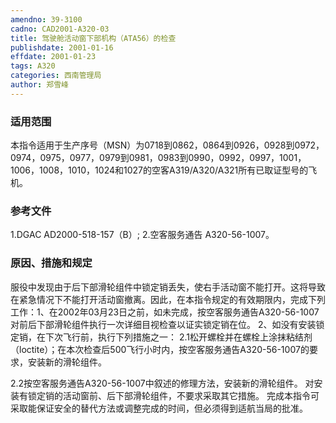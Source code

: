 ```yaml
---
amendno: 39-3100
cadno: CAD2001-A320-03
title: 驾驶舱活动窗下部机构（ATA56）的检查
publishdate: 2001-01-16
effdate: 2001-01-23
tags: A320
categories: 西南管理局
author: 郑雪峰
---
```


### 适用范围 
本指令适用于生产序号（MSN）为0718到0862，0864到0926，0928到0972，0974，0975，0977，0979到0981，0983到0990，0992，0997，1001，1006，1008，1010，1024和1027的空客A319/A320/A321所有已取证型号的飞机。

### 参考文件
1.DGAC
 AD2000-518-157（B）; 
2.空客服务通告 
A320-56-1007。


### 原因、措施和规定 
服役中发现由于后下部滑轮组件中锁定销丢失，使右手活动窗不能打开。这将导致在紧急情况下不能打开活动窗撤离。因此，在本指令规定的有效期限内，完成下列工作：1、在2002年03月23日之前，如未完成，按空客服务通告A320-56-1007对前后下部滑轮组件执行一次详细目视检查以证实锁定销在位。 2、如没有安装锁定销，在下次飞行前，执行下列措施之一： 
2.1松开螺栓并在螺栓上涂抹粘结剂（loctite）；在本次检查后500飞行小时内，按空客服务通告A320-56-1007的要求，安装新的滑轮组件。 
  
2.2按空客服务通告A320-56-1007中叙述的修理方法，安装新的滑轮组件。 
对安装有锁定销的活动窗前、后下部滑轮组件，不要求采取其它措施。 完成本指令可采取能保证安全的替代方法或调整完成的时间，但必须得到适航当局的批准。
